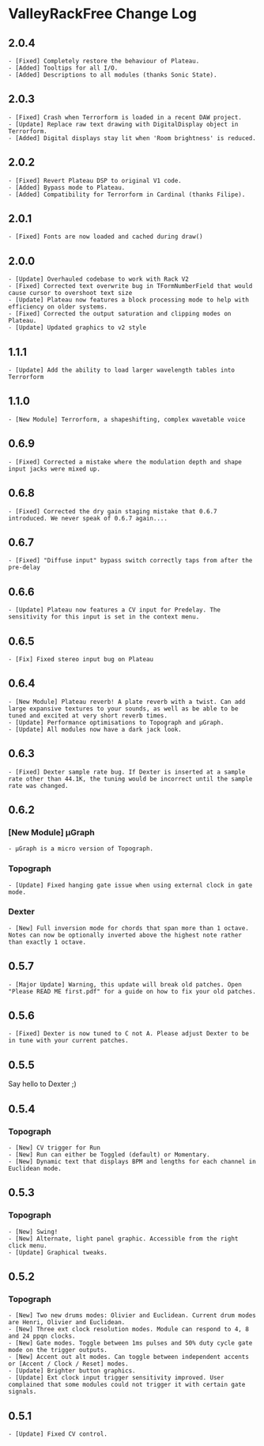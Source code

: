 # ValleyRackFree Change Log

## 2.0.4

    - [Fixed] Completely restore the behaviour of Plateau.
    - [Added] Tooltips for all I/O.
    - [Added] Descriptions to all modules (thanks Sonic State).

## 2.0.3

    - [Fixed] Crash when Terrorform is loaded in a recent DAW project.
    - [Update] Replace raw text drawing with DigitalDisplay object in Terrorform.
    - [Added] Digital displays stay lit when 'Room brightness' is reduced.

## 2.0.2

    - [Fixed] Revert Plateau DSP to original V1 code.
    - [Added] Bypass mode to Plateau.
    - [Added] Compatibility for Terrorform in Cardinal (thanks Filipe).

## 2.0.1

    - [Fixed] Fonts are now loaded and cached during draw()

## 2.0.0
    
    - [Update] Overhauled codebase to work with Rack V2
    - [Fixed] Corrected text overwrite bug in TFormNumberField that would cause cursor to overshoot text size
    - [Update] Plateau now features a block processing mode to help with efficiency on older systems.
    - [Fixed] Corrected the output saturation and clipping modes on Plateau.
    - [Update] Updated graphics to v2 style 

## 1.1.1

    - [Update] Add the ability to load larger wavelength tables into Terrorform

## 1.1.0

    - [New Module] Terrorform, a shapeshifting, complex wavetable voice

## 0.6.9

    - [Fixed] Corrected a mistake where the modulation depth and shape input jacks were mixed up.

## 0.6.8

    - [Fixed] Corrected the dry gain staging mistake that 0.6.7 introduced. We never speak of 0.6.7 again....

## 0.6.7

    - [Fixed] "Diffuse input" bypass switch correctly taps from after the pre-delay

## 0.6.6

    - [Update] Plateau now features a CV input for Predelay. The sensitivity for this input is set in the context menu.

## 0.6.5

    - [Fix] Fixed stereo input bug on Plateau

## 0.6.4

    - [New Module] Plateau reverb! A plate reverb with a twist. Can add large expansive textures to your sounds, as well as be able to be tuned and excited at very short reverb times.
    - [Update] Performance optimisations to Topograph and µGraph.
    - [Update] All modules now have a dark jack look.

## 0.6.3

    - [Fixed] Dexter sample rate bug. If Dexter is inserted at a sample rate other than 44.1K, the tuning would be incorrect until the sample rate was changed.

## 0.6.2

### [New Module] µGraph

    - µGraph is a micro version of Topograph.

### Topograph

    - [Update] Fixed hanging gate issue when using external clock in gate mode.

### Dexter

    - [New] Full inversion mode for chords that span more than 1 octave. Notes can now be optionally inverted above the highest note rather than exactly 1 octave.

## 0.5.7

    - [Major Update] Warning, this update will break old patches. Open "Please READ ME first.pdf" for a guide on how to fix your old patches.

## 0.5.6

    - [Fixed] Dexter is now tuned to C not A. Please adjust Dexter to be in tune with your current patches.

## 0.5.5

Say hello to Dexter ;)

## 0.5.4

### Topograph

    - [New] CV trigger for Run
    - [New] Run can either be Toggled (default) or Momentary.
    - [New] Dynamic text that displays BPM and lengths for each channel in Euclidean mode.

## 0.5.3

### Topograph

    - [New] Swing!
    - [New] Alternate, light panel graphic. Accessible from the right click menu.
    - [Update] Graphical tweaks.

## 0.5.2

### Topograph

    - [New] Two new drums modes: Olivier and Euclidean. Current drum modes are Henri, Olivier and Euclidean.
    - [New] Three ext clock resolution modes. Module can respond to 4, 8 and 24 ppqn clocks.
    - [New] Gate modes. Toggle between 1ms pulses and 50% duty cycle gate mode on the trigger outputs.
    - [New] Accent out alt modes. Can toggle between independent accents or [Accent / Clock / Reset] modes.
    - [Update] Brighter button graphics.
    - [Update] Ext clock input trigger sensitivity improved. User complained that some modules could not trigger it with certain gate signals.

## 0.5.1

    - [Update] Fixed CV control.
